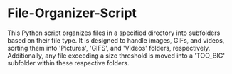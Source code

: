 # File-Organizer-Script
This Python script organizes files in a specified directory into subfolders based on their file type. It is designed to handle images, GIFs, and videos, sorting them into 'Pictures', 'GIFS', and 'Videos' folders, respectively. Additionally, any file exceeding a size threshold is moved into a 'TOO_BIG' subfolder within these respective folders.
